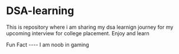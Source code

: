 ﻿# DSA-learning

This is repository where i am sharing my dsa learnign journey for my upcoming interview for college placement.
Enjoy and learn

Fun Fact ---- I am noob in gaming
